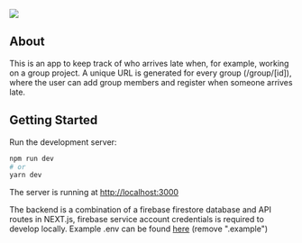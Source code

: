 <a href="https://late.dalholt.no/" target="_blank"><img src="https://therealsujitk-vercel-badge.vercel.app/?app=i-was-late&style=flat-square" /></a>

## About
This is an app to keep track of who arrives late when, for example, working on a group project. A unique URL is generated for every group (/group/[id]), where the user can add group members and register when someone arrives late.

## Getting Started

Run the development server:

```bash
npm run dev
# or
yarn dev
```

The server is running at [http://localhost:3000](http://localhost:3000)

 The backend is a combination of a firebase firestore database and API routes in NEXT.js, firebase service account credentials is required to develop locally. Example .env can be found [here](.env.local.example) (remove ".example")
